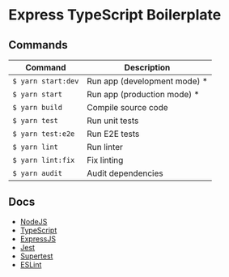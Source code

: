 # Express TypeScript Boilerplate

## Commands

Command | Description | 
--- | --- 
`$ yarn start:dev` | Run app (development mode) *
`$ yarn start` | Run app (production mode) *
`$ yarn build` | Compile source code
`$ yarn test` | Run unit tests 
`$ yarn test:e2e` | Run E2E tests 
`$ yarn lint` | Run linter
`$ yarn lint:fix` | Fix linting
`$ yarn audit` | Audit dependencies

## Docs
 - [NodeJS](https://nodejs.org/en/docs/)
 - [TypeScript](https://www.typescriptlang.org/docs/home.html)
 - [ExpressJS](https://expressjs.com/en/guide/routing.html)
 - [Jest](https://jestjs.io/docs/en/getting-started)
 - [Supertest](https://www.npmjs.com/package/supertest)
 - [ESLint](https://eslint.org)